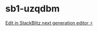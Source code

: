 # sb1-uzqdbm

[Edit in StackBlitz next generation editor ⚡️](https://stackblitz.com/~/github.com/Hazem172002/sb1-uzqdbm)